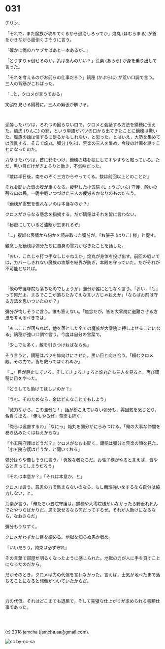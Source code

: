 

# 031

チリン。  

「それで，また魔族が攻めてくるから退治しろってか」焔丸 (ほむらまる) が首をかきながら面倒くさそうに言う。  

「確かに俺のハヤブサはあと一本あるが…」  

「どうすりゃ倒せるのか，策はあんのかい？」荒楽 (あらら) が身を乗り出して言った。  

「それを考えるのがお前らの仕事だろう」鏑穂 (かぶらほ) が荒い口調で言う。三人の背筋がこわばった。  

「…と，クロメが言うておる」  

笑顔を見せる鏑穂に，三人の緊張が解ける。  

<br>  

泥酔したバツは，ろれつの回らない口で，クロメと会話する方法を鏑穂に伝えた。燐虎 (りんこ) の鈴，という単語がバツの口から出てきたことに鏑穂は驚いた。魔族の話は信ずるに足るかもしれない，と思った。とはいえ，大勢を集めては混乱する。そこで焔丸，彌分 (やぶ)，荒楽の三人を集め，今後の計画を話すことになったのだ。  

力尽きたバツは，首に鈴をつけ，鏑穂の膝を枕にしてすやすやと眠っている。ただ，黒い目だけがぎょろりと動き，不気味だった。  

『敵は半日後，南をのぞく三方からやってくる。数は前回以上とのことだ』  

それを聞いた皆の腹が重くなる。疲弊した小五院 (しょうごいん) 守護，酔いの残る山の民。一晩中戦いつづけた三人の疲労もかなりのものだろう。  

『鏑穂が霊壁を張れないのは本当なのか？』  

クロメがさらなる懸念を指摘する。だが鏑穂はそれを皆に言わない。  

『秘密にしていると油断が生まれるぞ』  

「…」複雑な表情から何かを読み取った彌分が，「お張子 (はりこ) 様」と促す。  

観念した鏑穂は彌分たちに自身の霊力が尽きたことを話した。  

「おい，これじゃ打つ手なしじゃねえか」焔丸が身体を投げ出す。前回の戦いでは，カバーしきれない魔族の攻撃を結界が防ぎ，本殿を守っていた。だがそれが不可能となれば。  

<br>  

「他の守護寺院も落ちたのでしょうか」彌分が誰にともなく言う。「おい，『も』って何だよ。まるでここが落ちたみてえな言い方じゃねえか」「ならばお前は守る方法を思いついたのか？」  

彌分が悔しそうに言う。誰も答えない。「無念だが，皆を大零院に避難させる方法を考えるべきでは」  

「もしここが落ちれば，他を落とした全ての魔族が大零院に押しよせることになる」鏑穂が強い口調で言う。今度は自分の言葉で。  

「少しでも多く，敵を引きつけねばならぬ」  

そう言うと，鏑穂はバツを仰向けにさせた。黒い目と向き合う。「頼むクロメ殿。その力で，皆を救ってはくれぬか」  

『…』目が静止している。そしてきょろきょろと焔丸たち三人を見ると，再び鏑穂に目をやった。  

『どうしても助けてほしいのか？』  

「うむ。そのためなら，余はどんなことでもしよう」  

「微力ながら，この彌分も ! 」話が聞こえていない彌分も，雰囲気を感じとり，名乗り出る。「俺もやるぜ」荒楽も続く。  

「俺らは遠慮するわ」「なにっ」焔丸を彌分がにらみつける。「俺の大事な仲間を巻き込みたくはねえからな」  

『小五院守護はどうだ？』クロメがなおも聞く。鏑穂は彌分と荒楽の顔を見た。「小五院守護はどうか，と聞いておる」  

彌分はやや苦しそうに言う。「勇敢な者たちだ。お張子様がやると言えば，皆やると言ってしまうだろう」  

『それは本意か？』「それは本意か，と」  

クロメは言う。意思の力で集まらないのなら，もし無理強いをするなら自分は協力しない，と。  

荒楽が言う。「俺たち小五院守護は，鏑穂や大零院様がいなかったら野垂れ死んでたやつらばかりだ。恩を返せるなら何だってするぜ。それが人助けになるなら，なおさらだ」  

彌分もうなずく。  

クロメがわずかに目を細める。地獄を知らぬ愚か者め。  

『いいだろう。約束は必ず守れ』  

その言葉で部屋が明るくなったように感じられた。地獄の力が人に手を貸すことになったのだから。  

だがそのとき，クロメは力の代償を言わなかった。言えば，士気が地べたまで落ちることになると想像がついていたからだ。  

<br>  

力の代償。それはどこまでも退屈で，そして完璧な仕上がりが求められる書類仕事であった。  

<br>  
<br>  

(c) 2018 jamcha (jamcha.aa@gmail.com).  

![cc by-nc-sa](https://i.creativecommons.org/l/by-nc-sa/4.0/88x31.png)  

